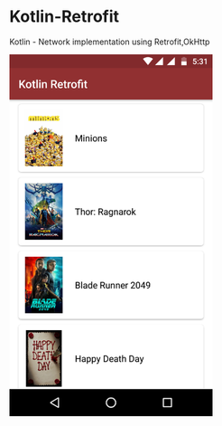 # Kotlin-Retrofit
Kotlin - Network implementation using Retrofit,OkHttp

<img src ="Screenshot_3.png" width="360" height="640">
